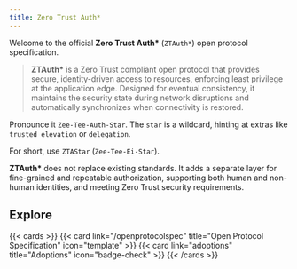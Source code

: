 ```yaml
---
title: Zero Trust Auth*
---
```

Welcome to the official **Zero Trust Auth\*** (`ZTAuth*`) open protocol specification.

> **ZTAuth\*** is a Zero Trust compliant open protocol that provides secure, identity-driven access to resources, enforcing least privilege at the application edge. Designed for eventual consistency, it maintains the security state during network disruptions and automatically synchronizes when connectivity is restored.

Pronounce it `Zee-Tee-Auth-Star`. The `star` is a wildcard, hinting at extras like `trusted elevation` or `delegation`.

For short, use `ZTAStar` (`Zee-Tee-Ei-Star`).

**ZTAuth\*** does not replace existing standards. It adds a separate layer for fine-grained and repeatable authorization, supporting both human and non-human identities, and meeting Zero Trust security requirements.

## Explore

{{< cards >}}
  {{< card link="/openprotocolspec" title="Open Protocol Specification" icon="template" >}}
  {{< card link="adoptions" title="Adoptions" icon="badge-check" >}}
{{< /cards >}}
